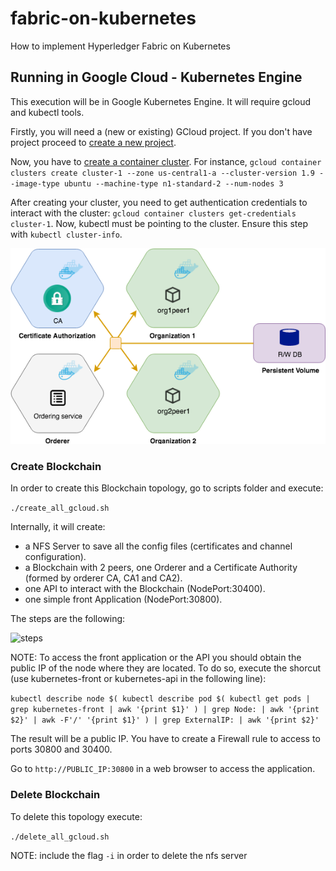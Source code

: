 # fabric-on-kubernetes
How to implement Hyperledger Fabric on Kubernetes

## Running in Google Cloud - Kubernetes Engine

This execution will be in Google Kubernetes Engine. It will require gcloud and kubectl tools.

Firstly, you will need a (new or existing) GCloud project. If you don't have project proceed to [create a new project](https://cloud.google.com/sdk/gcloud/reference/projects/create).

Now, you have to [create a container cluster](https://cloud.google.com/sdk/gcloud/reference/container/clusters/create). For instance, ```gcloud container clusters create cluster-1 --zone us-central1-a --cluster-version 1.9 --image-type ubuntu --machine-type n1-standard-2 --num-nodes 3```

After creating your cluster, you need to get authentication credentials to interact with the cluster: ```gcloud container clusters get-credentials cluster-1```. Now, kubectl must be pointing to the cluster. Ensure this step with ```kubectl cluster-info```.

![minikube dashboard](/images/Architecture.png)

### Create Blockchain

In order to create this Blockchain topology, go to scripts folder and execute:

```./create_all_gcloud.sh```

Internally, it will create:
+ a NFS Server to save all the config files (certificates and channel configuration).
+ a Blockchain with 2 peers, one Orderer and a Certificate Authority (formed by orderer CA, CA1 and CA2).
+ one API to interact with the Blockchain (NodePort:30400).
+ one simple front Application (NodePort:30800).

The steps are the following:

![steps](/images/gcloud/steps.png)

NOTE: To access the front application or the API you should obtain the public IP of the node where they are located. To do so, execute the shorcut (use kubernetes-front or kubernetes-api in the following line):

```kubectl describe node $( kubectl describe pod $( kubectl get pods | grep kubernetes-front | awk '{print $1}' ) | grep Node: | awk '{print $2}' | awk -F'/' '{print $1}' ) | grep ExternalIP: | awk '{print $2}'```

The result will be a public IP. You have to create a Firewall rule to access to ports 30800 and 30400.

Go to ``http://PUBLIC_IP:30800`` in a web browser to access the application.

### Delete Blockchain

To delete this topology execute:

```./delete_all_gcloud.sh```

NOTE: include the flag ```-i``` in order to delete the nfs server
